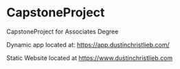 # CapstoneProject
 CapstoneProject for Associates Degree

Dynamic app located at: https://app.dustinchristlieb.com/ 

Static Website located at https://www.dustinchristlieb.com